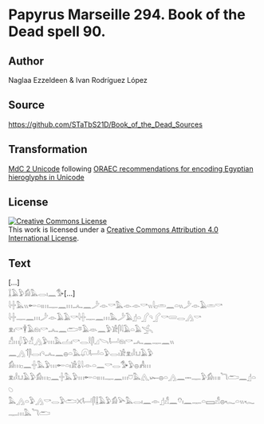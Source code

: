 # Papyrus Marseille 294. Book of the Dead spell 90.

## Author 

Naglaa Ezzeldeen & Ivan Rodríguez López

## Source 

https://github.com/STaTbS21D/Book_of_the_Dead_Sources

## Transformation 

[MdC 2 Unicode](https://statbs21d.github.io/mdc2unicode.html) following [ORAEC recommendations for encoding Egyptian hieroglyphs in Unicode](https://github.com/oraec/recommendations-encoding-hieroglyphs)

## License 

<a rel="license" href="http://creativecommons.org/licenses/by/4.0/"><img alt="Creative Commons License" style="border-width:0" src="https://i.creativecommons.org/l/by/4.0/88x31.png" /></a><br />This work is licensed under a <a rel="license" href="http://creativecommons.org/licenses/by/4.0/">Creative Commons Attribution 4.0 International License</a>.

## Text 

<hiero>[...]<br>
𓆼𓄿𓅱𓀁𓅓𓂋𓏤𓈖𓅜[...]<br>
𓇋𓏶𓅓𓏭𓄡𓏏𓏤𓏥𓊃𓈖𓏥𓂜𓈖𓌳𓁹𓎡𓅓𓁹𓁹𓎡𓏭𓇋𓊪𓏛𓈖𓏏𓏭𓌳𓁹𓄿𓏛𓎡<br>
𓇋𓏶𓊃𓈖𓏥𓌳𓁹𓄿𓄿𓎡𓇋𓏶𓊃𓈖𓏥𓅓𓌳𓄿𓊨𓏏𓂾𓄹𓂾𓎡𓄲𓂋𓂻𓎡<br>
𓁷𓏤𓎡𓇉𓄿𓁶𓏤𓎡𓂜𓈖𓂧𓎼𓄿𓁺𓈖𓅱𓀀𓋴𓇋𓄿𓏏𓄿𓂿<br>
𓀭𓏥𓆄𓅱𓀭𓂻𓅱𓏥𓅓𓐟𓏤𓎡𓂋𓎛𓋴𓈎𓌪𓂡𓁶𓏤𓎡𓂜𓈖𓊃𓈖𓏭<br>
𓈖𓂻𓄊𓋴𓂋𓏤𓄹𓂜𓈖𓐍𓏏𓅓𓋨𓂡𓏏𓅱𓂋𓏤𓀀𓁷𓏤𓎛𓂓𓄿𓅱<br>
𓀁𓏥𓊪𓈖𓏶𓅓𓅱𓏥𓄡𓏏𓏤𓀀𓏇𓇋𓁹𓏏𓈖𓎡𓂋𓅜𓅱𓐍𓀻𓏥<br>
𓁷𓏤𓎛𓂓𓄿𓅱𓀁𓏥𓊪𓈖𓏶𓅓𓅱𓏥𓄡𓏏𓏤𓏥𓊃𓈖𓏥𓈞𓅓𓂽𓆱𓐍𓏏𓂻𓈖𓋭𓊃𓅱𓀁𓏥𓏤𓆓𓂧𓈖𓊨𓏏𓆇<br>
𓅓𓂻𓏏𓅱𓂻𓎡𓂋𓅱𓂧𓏴𓂡𓋴𓆼𓄿𓅱𓀁𓅪𓅓𓂋𓏤𓈖𓁹𓊨𓀭𓈖𓄣𓏤𓈖𓊃𓏏𓈙𓀭𓐍𓆑𓏏𓏭𓆑𓊃𓏥𓅓𓆓𓂧<br></hiero>